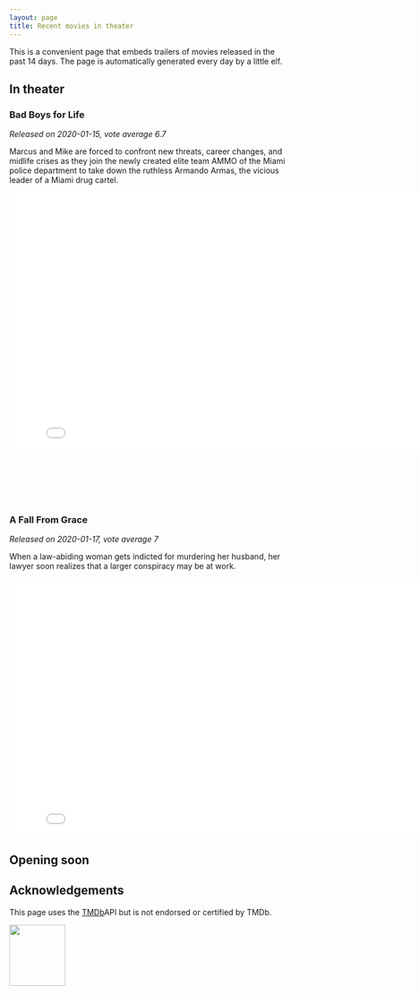 ```yaml
---
layout: page
title: Recent movies in theater
---
```


This is a convenient page that embeds trailers of movies released in the past
14 days. The page is automatically generated every day by a little elf.

## In theater


	
	

### Bad Boys for Life
*Released on 2020-01-15, vote average 6.7*

Marcus and Mike are forced to confront new threats, career changes, and midlife crises as they join the newly created elite team AMMO of the Miami police department to take down the ruthless Armando Armas, the vicious leader of a Miami drug cartel.

<iframe id="player"
	type="text/html"
	width="819"
	height="460"
  src="//www.youtube.com/embed/jKCj3XuPG8M?enablejsapi=1&origin=http://blog.justonepixel.com"
  frameborder="0"
  allowfullscreen></iframe>

	
	

  
<br/>
<br/>
<script async src="//pagead2.googlesyndication.com/pagead/js/adsbygoogle.js"></script>

<ins class="adsbygoogle"
     style="display:inline-block;width:468px;height:60px"
     data-ad-client="ca-pub-5366199723595534"
     data-ad-slot="2620298801"></ins>
<script>
(adsbygoogle = window.adsbygoogle || []).push({});
</script>
  


	
	

### A Fall From Grace
*Released on 2020-01-17, vote average 7*

When a law-abiding woman gets indicted for murdering her husband, her lawyer soon realizes that a larger conspiracy may be at work.

<iframe id="player"
	type="text/html"
	width="819"
	height="460"
  src="//www.youtube.com/embed/mNixVHejlc0?enablejsapi=1&origin=http://blog.justonepixel.com"
  frameborder="0"
  allowfullscreen></iframe>

	
	

  


	

  


	

  


	

  


	
	
	

  


	

  


	
	
	

  


	

  


	

  


	

  


	

  


	

  


	

  


	

  


	

  


	

  


	

  


	

  


	

  



## Opening soon


	

	

	

	

	

	

	

	

	

	

	

	

	

	

	

	

	

	

	

	


## Acknowledgements

This page uses the [TMDb](https://themoviedb.org)API but is not endorsed or certified by TMDb.

<img src="https://www.themoviedb.org/assets/c9dbe2292fb5eea61788571fbd96fa67/images/v4/logos/208x226-stacked-blue.png"
	width="100"
	height="109"/>
